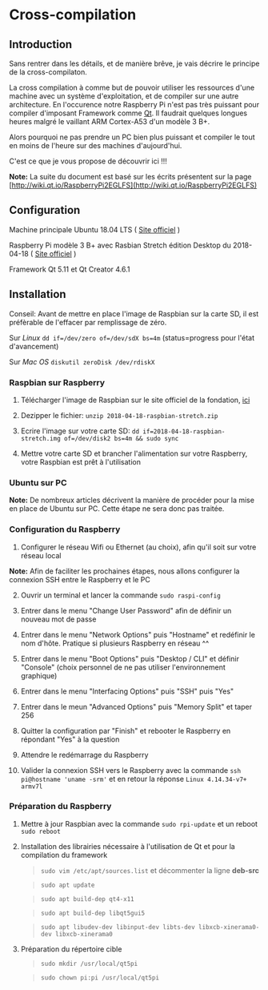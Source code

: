 #  Cross-compilation ##

## Introduction ##

Sans rentrer dans les détails, et de manière brêve, je vais décrire le principe de la cross-compilaton.

La cross compilation à comme but de pouvoir utiliser les ressources d'une machine avec un système d'exploitation, et de compiler sur une autre architecture. En l'occurence notre Raspberry Pi n'est pas très puissant pour compiler d'imposant Framework comme [Qt](https://www.qt.io/). Il faudrait quelques longues heures malgré le vaillant ARM Cortex-A53 d'un modèle 3 B+.

Alors pourquoi ne pas prendre un PC bien plus puissant et compiler le tout en moins de l'heure sur des machines d'aujourd'hui.

C'est ce que je vous propose de découvrir ici !!!

__Note:__ La suite du document est basé sur les écrits présentent sur la page [http://wiki.qt.io/RaspberryPi2EGLFS](http://wiki.qt.io/RaspberryPi2EGLFS) 

## Configuration ##

Machine principale Ubuntu 18.04 LTS ( [Site officiel](https://www.ubuntu.com/) )

Raspberry Pi modèle 3 B+ avec Rasbian Stretch édition Desktop du 2018-04-18 ( [Site officiel](https://www.raspberrypi.org/) )

Framework Qt 5.11 et Qt Creator 4.6.1

## Installation ##

Conseil: Avant de mettre en place l'image de Raspbian sur la carte SD, il est préfèrable de l'effacer par remplissage de zéro.

Sur *Linux* `dd if=/dev/zero of=/dev/sdX bs=4m` (status=progress pour l'état d'avancement)

Sur *Mac OS* `diskutil zeroDisk /dev/rdiskX`

### Raspbian sur Raspberry ###

1. Télécharger l'image de Raspbian sur le site officiel de la fondation, [ici](https://www.raspberrypi.org/downloads/raspbian/)

2. Dezipper le fichier: `unzip 2018-04-18-raspbian-stretch.zip`

3. Ecrire l'image sur votre carte SD: `dd if=2018-04-18-raspbian-stretch.img of=/dev/disk2 bs=4m && sudo sync`

4. Mettre votre carte SD et brancher l'alimentation sur votre Raspberry, votre Raspbian est prêt à l'utilisation

### Ubuntu sur PC ###

__Note:__ De nombreux articles décrivent la manière de procéder pour la mise en place de Ubuntu sur PC. Cette étape ne sera donc pas traitée.

### Configuration du Raspberry ###

1. Configurer le réseau Wifi ou Ethernet (au choix), afin qu'il soit sur votre réseau local

__Note:__ Afin de faciliter les prochaines étapes, nous allons configurer la connexion SSH entre le Raspberry et le PC

2. Ouvrir un terminal et lancer la commande `sudo raspi-config`

3. Entrer dans le menu "Change User Password" afin de définir un nouveau mot de passe

4. Entrer dans le menu "Network Options" puis "Hostname" et redéfinir le nom d'hôte. Pratique si plusieurs Raspberry en réseau ^^

5. Entrer dans le menu "Boot Options" puis "Desktop / CLI" et définir "Console" (choix personnel de ne pas utiliser l'environnement graphique)

6. Entrer dans le menu "Interfacing Options" puis "SSH" puis "Yes"

7. Entrer dans le meun "Advanced Options" puis "Memory Split" et taper 256

8. Quitter la configuration par "Finish" et rebooter le Raspberry en répondant "Yes" à la question

9. Attendre le redémarrage du Raspberry

10. Valider la connexion SSH vers le Raspberry avec la commande `ssh pi@hostname 'uname -srm'` et en retour la réponse `Linux 4.14.34-v7+ armv7l`

### Préparation du Raspberry ###

1. Mettre à jour Raspbian avec la commande `sudo rpi-update` et un reboot `sudo reboot`

2. Installation des librairies nécessaire à l'utilisation de Qt et pour la compilation du framework
    > `sudo vim /etc/apt/sources.list` et décommenter la ligne **deb-src**
    
    > `sudo apt update`
    
    > `sudo apt build-dep qt4-x11`
    
    > `sudo apt build-dep libqt5gui5`
    
    > `sudo apt libudev-dev libinput-dev libts-dev libxcb-xinerama0-dev libxcb-xinerama0`

3. Préparation du répertoire cible
    > `sudo mkdir /usr/local/qt5pi`
    
    > `sudo chown pi:pi /usr/local/qt5pi`
